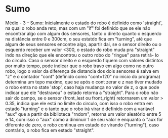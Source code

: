 # Sumo

Médio - 3 – Sumo: 
Inicialmente o estado do robo é definido como 'straight', na qual o robo anda reto, mas com um "if" foi definido que se ele nâo encontrar algo com algum dos sensores, tanto o direito quanto o esquerdo na distância entre 0 e 300cm, o seu estatdo fica em "turning", até que algum de seus sensores encontre algo, apartir dai, se o sensor direito ou o esquerdo receber um valor <300, o estado do robo muda pra "straight" indo na direção que ele encontrou o outro robo do "ringue" para retirá- lo do circulo. Caso o sensor direito e o esquerdo fiquem com valores distintos por muito tempo, pode indicar que o robo travo em algo como no outro robo, logo o valor da diferença de distancia dos dois sensores é salva em "z" e o contador "cont" (definido como "cont=120" no inicio do programa) determina um tepo maximo, que se após o cont zerar e z nao tiver mudado o robo entra no state 'stop', caso haja mudança no valor de z, o que pode indicar que ele "destravou" o estado retorna a "straight". Para o robo não sair do campo, se o sensor (front_lest ou front_right) retornarem um valor > 0.35, indica que ele está no limite do circulo, com isso o robo entra em estado "turning" e o tanto que o robo irá virar é definido com a variável "aux" que a partir da biblioteca "rndom", retorna um valor aleatório entre 5 e 14, com isso o "aux" como a diminuir 1 de seu valor e enquanto o "aux for diferente de zero, o  robo continua em estado de virando ("turning"), caso contrário, o robo fica em estado "straight".

